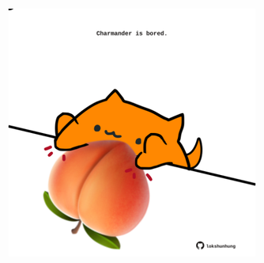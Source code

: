 <!-- built at 14/06/2025, 05:00:41 UTC -->
<p align="center">
  <img width="500" height="500" src="./ReadmeImage.svg">
</p>
